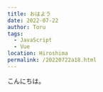 ```yaml
---
title: おはよう
date: 2022-07-22
author: Toru
tags: 
  - JavaScript
  - Vue
location: Hiroshima
permalink: /20220722a18.html
---
```

こんにちは。